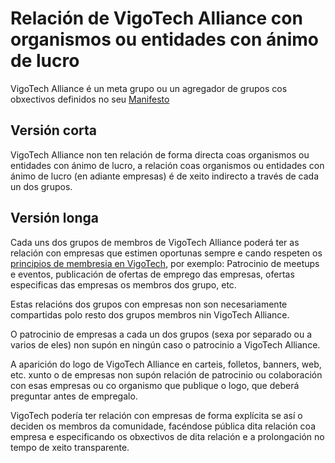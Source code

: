 # Relación de VigoTech Alliance con organismos ou entidades con ánimo de lucro

VigoTech Alliance é un meta grupo ou un agregador de grupos cos obxectivos definidos no seu [Manifesto](manifiesto.md)

## Versión corta

VigoTech Alliance non ten relación de forma directa coas organismos ou entidades con ánimo de lucro, a relación coas organismos ou entidades con ánimo de lucro (en adiante empresas) é de xeito indirecto a través de cada un dos grupos.

## Versión longa

Cada uns dos grupos de membros de VigoTech Alliance poderá ter as relación con empresas que estimen oportunas sempre e cando respeten os [principios de membresia en VigoTech](condicionsentrada.md), por exemplo: Patrocinio de meetups e eventos, publicación de ofertas de emprego das empresas, ofertas especificas das empresas os membros dos grupo, etc.

Estas relacións dos grupos con empresas non son necesariamente compartidas polo resto dos grupos membros nin VigoTech Alliance.

O patrocinio de empresas a cada un dos grupos (sexa por separado ou a varios de eles) non supón en ningún caso o patrocinio a VigoTech Alliance.

A aparición do logo de VigoTech Alliance en carteis, folletos, banners, web, etc. xunto o de empresas non supón relación de patrocinio ou colaboración con esas empresas ou co organismo que publique o logo, que deberá preguntar antes de empregalo.

VigoTech podería ter relación con empresas de forma explícita se así o deciden os membros da comunidade, facéndose pública dita relación coa empresa e especificando os obxectivos de dita relación e a prolongación no tempo de xeito transparente.
